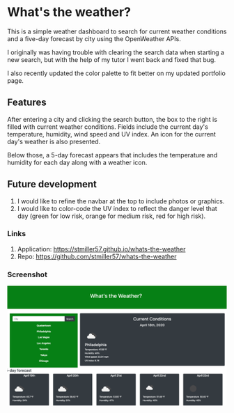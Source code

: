 # What's the weather?

This is a simple weather dashboard to search for current weather conditions and a five-day forecast by city using the OpenWeather APIs.

I originally was having trouble with clearing the search data when starting a new search, but with the help of my tutor I went back and fixed that bug. 

I also recently updated the color palette to fit better on my updated portfolio page. 

## Features
After entering a city and clicking the search button, the box to the right is filled with current weather conditions. Fields include the current day's temperature, humidity, wind speed and UV index. An icon for the current day's weather is also presented.

Below those, a 5-day forecast appears that includes the temperature and humidity for each day along with a weather icon.

## Future development
1. I would like to refine the navbar at the top to include photos or graphics.
2. I would like to color-code the UV index to reflect the danger level that day (green for low risk, orange for medium risk, red for high risk).

### Links
1. Application: https://stmiller57.github.io/whats-the-weather
2. Repo: https://github.com/stmiller57/whats-the-weather


### Screenshot
![ScreenShot](https://raw.githubusercontent.com/stmiller57/whats-the-weather/master/assets/Green-Dark.png)
